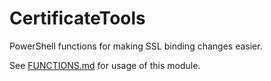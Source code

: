 ﻿# CertificateTools

PowerShell functions for making SSL binding changes easier.

See [FUNCTIONS.md](FUNCTIONS.md) for usage of this module.
